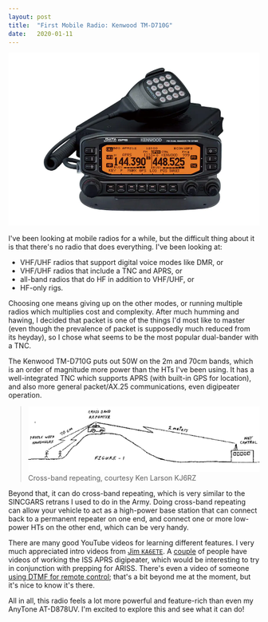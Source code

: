 ```yaml
---
layout: post
title:  "First Mobile Radio: Kenwood TM-D710G"
date:   2020-01-11
---
```

![Kenwood TM-D710G](/assets/kenwood-tmd710g.webp)

I've been looking at mobile radios for a while, but the difficult thing about it is that there's no
radio that does everything. I've been looking at:

* VHF/UHF radios that support digital voice modes like DMR, or
* VHF/UHF radios that include a TNC and APRS, or
* all-band radios that do HF in addition to VHF/UHF, or
* HF-only rigs.

Choosing one means giving up on the other modes, or running multiple radios which multiplies cost
and complexity. After much humming and hawing, I decided that packet is one of the things I'd most
like to master (even though the prevalence of packet is supposedly much reduced from its heyday), so
I chose what seems to be the most popular dual-bander with a TNC.

The Kenwood TM-D710G puts out 50W on the 2m and 70cm bands, which is an order of magnitude more
power than the HTs I've been using. It has a well-integrated TNC which supports APRS (with built-in
GPS for location), and also more general packet/AX.25 communications, even digipeater operation.

> ![Illustration of cross-band repeating](/assets/kj6rz-crossband-repeater.gif)
> Cross-band repeating, courtesy Ken Larson KJ6RZ

Beyond that, it can do cross-band repeating, which is very similar to the SINCGARS retrans I used to
do in the Army. Doing cross-band repeating can allow your vehicle to act as a high-power base
station that can connect back to a permanent repeater on one end, and connect one or more low-power
HTs on the other end, which can be very handy.

There are many good YouTube videos for learning different features. I very much appreciated intro
videos from [Jim `KA6ETE`](https://www.youtube.com/channel/UCo6nMzKerap6RQqS1Va4sTQ). A
[couple](https://www.youtube.com/watch?v=lyv56yyi-u4) of people have videos of working the ISS APRS
digipeater, which would be interesting to try in conjunction with prepping for ARISS. There's even a
video of someone [using DTMF for remote control](https://www.youtube.com/watch?v=Oo-yigpYj4s);
that's a bit beyond me at the moment, but it's nice to know it's there.

All in all, this radio feels a lot more powerful and feature-rich than even my AnyTone AT-D878UV.
I'm excited to explore this and see what it can do!
